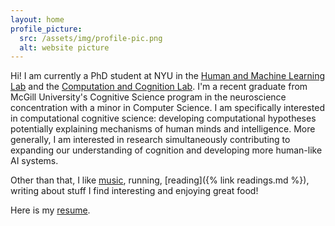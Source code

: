 ```yaml
---
layout: home
profile_picture:
  src: /assets/img/profile-pic.png
  alt: website picture
---
```


Hi! I am currently a PhD student at NYU in the [Human and Machine Learning Lab](https://lake-lab.github.io/) and the [Computation and Cognition Lab](http://gureckislab.org/). I'm a recent graduate from McGill University's Cognitive Science program in the neuroscience concentration with a minor in Computer Science. I am specifically interested in computational cognitive science: developing computational hypotheses potentially explaining mechanisms of human minds and intelligence. More generally, I am interested in research simultaneously contributing to expanding our understanding of cognition and developing more human-like AI systems.

Other than that, I like [music](https://soundcloud.com/solim-legris), running, [reading]({% link readings.md %}),  writing about stuff I find interesting and enjoying great food!

Here is my [resume](/assets/resume/latest-cv.pdf).
